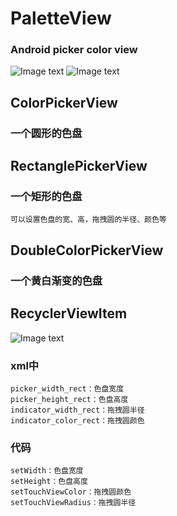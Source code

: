 # PaletteView
### Android picker color view

![Image text](https://raw.githubusercontent.com/pzhj1216/PaletteView/master/image/_20181126120019.png)
![Image text](https://raw.githubusercontent.com/pzhj1216/PaletteView/master/image/_20181126120015.png)
## ColorPickerView
### 一个圆形的色盘

## RectanglePickerView
### 一个矩形的色盘
    可以设置色盘的宽、高，拖拽圆的半径、颜色等
    
## DoubleColorPickerView
### 一个黄白渐变的色盘
## RecyclerViewItem
![Image text](https://github.com/pzhj1216/PaletteView/blob/master/image/device-2018-12-17-102026.png)
### xml中
    picker_width_rect：色盘宽度
    picker_height_rect：色盘高度
    indicator_width_rect：拖拽圆半径
    indicator_color_rect：拖拽圆颜色
### 代码
    setWidth：色盘宽度
    setHeight：色盘高度
    setTouchViewColor：拖拽圆颜色
    setTouchViewRadius：拖拽圆半径



